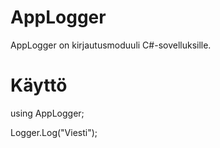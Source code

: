 # AppLogger

AppLogger on kirjautusmoduuli C#-sovelluksille.

# Käyttö

using AppLogger;

Logger.Log("Viesti");
